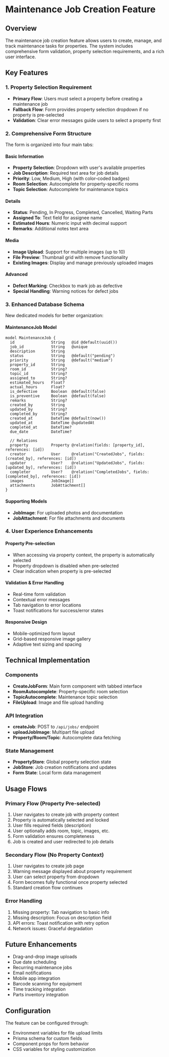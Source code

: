 # Maintenance Job Creation Feature

## Overview
The maintenance job creation feature allows users to create, manage, and track maintenance tasks for properties. The system includes comprehensive form validation, property selection requirements, and a rich user interface.

## Key Features

### 1. Property Selection Requirement
- **Primary Flow**: Users must select a property before creating a maintenance job
- **Fallback Flow**: Form provides property selection dropdown if no property is pre-selected
- **Validation**: Clear error messages guide users to select a property first

### 2. Comprehensive Form Structure
The form is organized into four main tabs:

#### Basic Information
- **Property Selection**: Dropdown with user's available properties
- **Job Description**: Required text area for job details
- **Priority**: Low, Medium, High (with color-coded badges)
- **Room Selection**: Autocomplete for property-specific rooms
- **Topic Selection**: Autocomplete for maintenance topics

#### Details
- **Status**: Pending, In Progress, Completed, Cancelled, Waiting Parts
- **Assigned To**: Text field for assignee name
- **Estimated Hours**: Numeric input with decimal support
- **Remarks**: Additional notes text area

#### Media
- **Image Upload**: Support for multiple images (up to 10)
- **File Preview**: Thumbnail grid with remove functionality
- **Existing Images**: Display and manage previously uploaded images

#### Advanced
- **Defect Marking**: Checkbox to mark job as defective
- **Special Handling**: Warning notices for defect jobs

### 3. Enhanced Database Schema
New dedicated models for better organization:

#### MaintenanceJob Model
```prisma
model MaintenanceJob {
  id                String   @id @default(uuid())
  job_id            String   @unique
  description       String
  status            String   @default("pending")
  priority          String   @default("medium")
  property_id       String
  room_id           String?
  topic_id          String?
  assigned_to       String?
  estimated_hours   Float?
  actual_hours      Float?
  is_defective      Boolean  @default(false)
  is_preventive     Boolean  @default(false)
  remarks           String?
  created_by        String
  updated_by        String?
  completed_by      String?
  created_at        DateTime @default(now())
  updated_at        DateTime @updatedAt
  completed_at      DateTime?
  due_date          DateTime?
  
  // Relations
  property          Property @relation(fields: [property_id], references: [id])
  creator           User     @relation("CreatedJobs", fields: [created_by], references: [id])
  updater           User?    @relation("UpdatedJobs", fields: [updated_by], references: [id])
  completer         User?    @relation("CompletedJobs", fields: [completed_by], references: [id])
  images            JobImage[]
  attachments       JobAttachment[]
}
```

#### Supporting Models
- **JobImage**: For uploaded photos and documentation
- **JobAttachment**: For file attachments and documents

### 4. User Experience Enhancements

#### Property Pre-selection
- When accessing via property context, the property is automatically selected
- Property dropdown is disabled when pre-selected
- Clear indication when property is pre-selected

#### Validation & Error Handling
- Real-time form validation
- Contextual error messages
- Tab navigation to error locations
- Toast notifications for success/error states

#### Responsive Design
- Mobile-optimized form layout
- Grid-based responsive image gallery
- Adaptive text sizing and spacing

## Technical Implementation

### Components
- **CreateJobForm**: Main form component with tabbed interface
- **RoomAutocomplete**: Property-specific room selection
- **TopicAutocomplete**: Maintenance topic selection
- **FileUpload**: Image and file upload handling

### API Integration
- **createJob**: POST to `/api/jobs/` endpoint
- **uploadJobImage**: Multipart file upload
- **Property/Room/Topic**: Autocomplete data fetching

### State Management
- **PropertyStore**: Global property selection state
- **JobStore**: Job creation notifications and updates
- **Form State**: Local form data management

## Usage Flows

### Primary Flow (Property Pre-selected)
1. User navigates to create job with property context
2. Property is automatically selected and locked
3. User fills required fields (description)
4. User optionally adds room, topic, images, etc.
5. Form validation ensures completeness
6. Job is created and user redirected to job details

### Secondary Flow (No Property Context)
1. User navigates to create job page
2. Warning message displayed about property requirement
3. User can select property from dropdown
4. Form becomes fully functional once property selected
5. Standard creation flow continues

### Error Handling
1. Missing property: Tab navigation to basic info
2. Missing description: Focus on description field
3. API errors: Toast notification with retry option
4. Network issues: Graceful degradation

## Future Enhancements
- Drag-and-drop image uploads
- Due date scheduling
- Recurring maintenance jobs
- Email notifications
- Mobile app integration
- Barcode scanning for equipment
- Time tracking integration
- Parts inventory integration

## Configuration
The feature can be configured through:
- Environment variables for file upload limits
- Prisma schema for custom fields
- Component props for form behavior
- CSS variables for styling customization